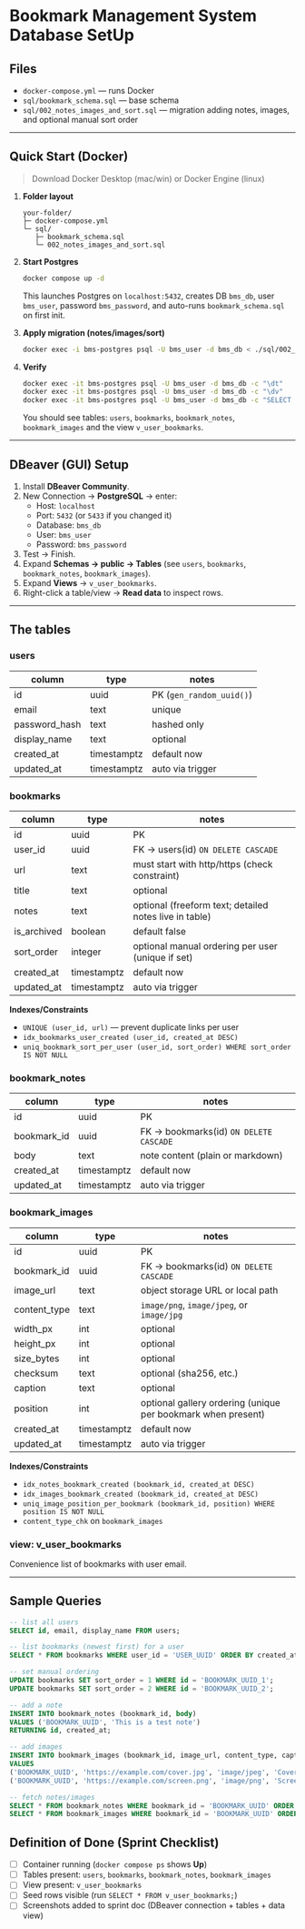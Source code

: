 # Bookmark Management System Database SetUp

## Files
- `docker-compose.yml` — runs Docker
- `sql/bookmark_schema.sql` — base schema
- `sql/002_notes_images_and_sort.sql` — migration adding notes, images, and optional manual sort order

---

## Quick Start (Docker)

> Download Docker Desktop (mac/win) or Docker Engine (linux)

1. **Folder layout**
   ```text
   your-folder/
   ├─ docker-compose.yml
   └─ sql/
      ├─ bookmark_schema.sql
      └─ 002_notes_images_and_sort.sql
   ```

2. **Start Postgres**
   ```bash
   docker compose up -d
   ```
   This launches Postgres on `localhost:5432`, creates DB `bms_db`, user `bms_user`, password `bms_password`, and auto-runs `bookmark_schema.sql` on first init.

3. **Apply migration (notes/images/sort)**
   ```bash
   docker exec -i bms-postgres psql -U bms_user -d bms_db < ./sql/002_notes_images_and_sort.sql
   ```

4. **Verify**
   ```bash
   docker exec -it bms-postgres psql -U bms_user -d bms_db -c "\dt"
   docker exec -it bms-postgres psql -U bms_user -d bms_db -c "\dv"
   docker exec -it bms-postgres psql -U bms_user -d bms_db -c "SELECT * FROM v_user_bookmarks;"
   ```
   You should see tables: `users`, `bookmarks`, `bookmark_notes`, `bookmark_images` and the view `v_user_bookmarks`.
   
---

## DBeaver (GUI) Setup

1. Install **DBeaver Community**.
2. New Connection → **PostgreSQL** → enter:
   - Host: `localhost`
   - Port: `5432` (or `5433` if you changed it)
   - Database: `bms_db`
   - User: `bms_user`
   - Password: `bms_password`
3. Test → Finish.
4. Expand **Schemas → public → Tables** (see `users`, `bookmarks`, `bookmark_notes`, `bookmark_images`).
5. Expand **Views** → `v_user_bookmarks`.
6. Right-click a table/view → **Read data** to inspect rows.

---

## The tables

### users
| column        | type        | notes                           |
|---------------|-------------|---------------------------------|
| id            | uuid        | PK (`gen_random_uuid()`)        |
| email         | text        | unique                          |
| password_hash | text        | hashed only                     |
| display_name  | text        | optional                        |
| created_at    | timestamptz | default now                     |
| updated_at    | timestamptz | auto via trigger                |

### bookmarks
| column      | type        | notes                                                   |
|-------------|-------------|---------------------------------------------------------|
| id          | uuid        | PK                                                      |
| user_id     | uuid        | FK → users(id) `ON DELETE CASCADE`                      |
| url         | text        | must start with http/https (check constraint)           |
| title       | text        | optional                                                |
| notes       | text        | optional (freeform text; detailed notes live in table)  |
| is_archived | boolean     | default false                                           |
| sort_order  | integer     | optional manual ordering per user (unique if set)       |
| created_at  | timestamptz | default now                                             |
| updated_at  | timestamptz | auto via trigger                                        |

**Indexes/Constraints**
- `UNIQUE (user_id, url)` — prevent duplicate links per user
- `idx_bookmarks_user_created (user_id, created_at DESC)`
- `uniq_bookmark_sort_per_user (user_id, sort_order) WHERE sort_order IS NOT NULL`

### bookmark_notes
| column      | type        | notes                                      |
|-------------|-------------|--------------------------------------------|
| id          | uuid        | PK                                         |
| bookmark_id | uuid        | FK → bookmarks(id) `ON DELETE CASCADE`     |
| body        | text        | note content (plain or markdown)           |
| created_at  | timestamptz | default now                                |
| updated_at  | timestamptz | auto via trigger                           |

### bookmark_images
| column       | type    | notes                                                                 |
|--------------|---------|-----------------------------------------------------------------------|
| id           | uuid    | PK                                                                    |
| bookmark_id  | uuid    | FK → bookmarks(id) `ON DELETE CASCADE`                                |
| image_url    | text    | object storage URL or local path                                      |
| content_type | text    | `image/png`, `image/jpeg`, or `image/jpg`                             |
| width_px     | int     | optional                                                              |
| height_px    | int     | optional                                                              |
| size_bytes   | int     | optional                                                              |
| checksum     | text    | optional (sha256, etc.)                                               |
| caption      | text    | optional                                                              |
| position     | int     | optional gallery ordering (unique per bookmark when present)          |
| created_at   | timestamptz | default now                                                       |
| updated_at   | timestamptz | auto via trigger                                                  |

**Indexes/Constraints**
- `idx_notes_bookmark_created (bookmark_id, created_at DESC)`
- `idx_images_bookmark_created (bookmark_id, created_at DESC)`
- `uniq_image_position_per_bookmark (bookmark_id, position) WHERE position IS NOT NULL`
- `content_type_chk` on `bookmark_images`

### view: v_user_bookmarks
Convenience list of bookmarks with user email.

---

## Sample Queries

```sql
-- list all users
SELECT id, email, display_name FROM users;

-- list bookmarks (newest first) for a user
SELECT * FROM bookmarks WHERE user_id = 'USER_UUID' ORDER BY created_at DESC;

-- set manual ordering
UPDATE bookmarks SET sort_order = 1 WHERE id = 'BOOKMARK_UUID_1';
UPDATE bookmarks SET sort_order = 2 WHERE id = 'BOOKMARK_UUID_2';

-- add a note
INSERT INTO bookmark_notes (bookmark_id, body)
VALUES ('BOOKMARK_UUID', 'This is a test note')
RETURNING id, created_at;

-- add images
INSERT INTO bookmark_images (bookmark_id, image_url, content_type, caption, position)
VALUES
('BOOKMARK_UUID', 'https://example.com/cover.jpg', 'image/jpeg', 'Cover', 1),
('BOOKMARK_UUID', 'https://example.com/screen.png', 'image/png', 'Screenshot', 2);

-- fetch notes/images
SELECT * FROM bookmark_notes WHERE bookmark_id = 'BOOKMARK_UUID' ORDER BY created_at DESC;
SELECT * FROM bookmark_images WHERE bookmark_id = 'BOOKMARK_UUID' ORDER BY COALESCE(position, 999999), created_at;
```
## Definition of Done (Sprint Checklist)

- [ ] Container running (`docker compose ps` shows **Up**)  
- [ ] Tables present: `users`, `bookmarks`, `bookmark_notes`, `bookmark_images`  
- [ ] View present: `v_user_bookmarks`  
- [ ] Seed rows visible (run `SELECT * FROM v_user_bookmarks;`)  
- [ ] Screenshots added to sprint doc (DBeaver connection + tables + data view)
